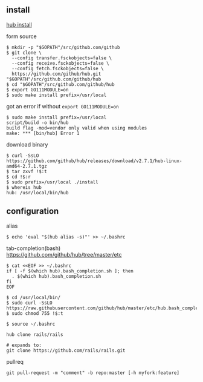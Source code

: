 
install
------------
[hub install](https://github.com/github/hub#installation)


form source
```console
$ mkdir -p "$GOPATH"/src/github.com/github
$ git clone \
  --config transfer.fsckobjects=false \
  --config receive.fsckobjects=false \
  --config fetch.fsckobjects=false \
  https://github.com/github/hub.git "$GOPATH"/src/github.com/github/hub
$ cd "$GOPATH"/src/github.com/github/hub
$ export GO111MODULE=on 
$ sudo make install prefix=/usr/local
```

got an error if without `export GO111MODULE=on`
```
$ sudo make install prefix=/usr/local
script/build -o bin/hub
build flag -mod=vendor only valid when using modules
make: *** [bin/hub] Error 1
```



download binary
```console
$ curl -SsLO https://github.com/github/hub/releases/download/v2.7.1/hub-linux-amd64-2.7.1.tgz
$ tar zxvf !$:t
$ cd !$:r
$ sudo prefix=/usr/local ./install
$ whereis hub
hub: /usr/local/bin/hub
```


configuration
------
alias
```console
$ echo 'eval "$(hub alias -s)"' >> ~/.bashrc
```
tab-completion(bash)  
https://github.com/github/hub/tree/master/etc
```console
$ cat <<EOF >> ~/.bashrc
if [ -f $(which hub).bash_completion.sh ]; then
  . $(which hub).bash_completion.sh
fi
EOF
```

```console
$ cd /usr/local/bin/
$ sudo curl -SsLO https://raw.githubusercontent.com/github/hub/master/etc/hub.bash_completion.sh
$ sudo chmod 755 !$:t
```

```console
$ source ~/.bashrc
```

```
hub clone rails/rails

# expands to:
git clone https://github.com/rails/rails.git

```

pullreq

```
git pull-request -m "comment" -b repo:master [-h myfork:feature]
```
